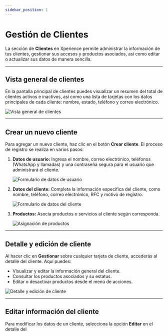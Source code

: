 ```yaml
---
sidebar_position: 1
---
```


# Gestión de Clientes

La sección de **Clientes** en Xperience permite administrar la información de tus clientes, gestionar sus accesos y productos asociados, así como editar o actualizar sus datos de manera sencilla.

---

## Vista general de clientes

En la pantalla principal de clientes puedes visualizar un resumen del total de clientes activos e inactivos, así como una lista de tarjetas con los datos principales de cada cliente: nombre, estado, teléfono y correo electrónico.

![Vista general de clientes](https://xperience-docs-prod.s3.us-east-2.amazonaws.com/Manuales_devs/documentation/clients/clients-view.png)

---

## Crear un nuevo cliente

Para agregar un nuevo cliente, haz clic en el botón **Crear cliente**. El proceso de registro se realiza en varios pasos:

1. **Datos de usuario:** Ingresa el nombre, correo electrónico, teléfonos (WhatsApp y llamadas) y una contraseña segura para el usuario que administrará el cliente.

    ![Formulario de datos de usuario](https://xperience-docs-prod.s3.us-east-2.amazonaws.com/Manuales_devs/documentation/clients/clients-view.png)

2. **Datos del cliente:** Completa la información específica del cliente, como nombre, teléfono, correo electrónico, RFC y motivo de registro.

    ![Formulario de datos del cliente](https://xperience-docs-prod.s3.us-east-2.amazonaws.com/Manuales_devs/documentation/clients/clients-form.png)

3. **Productos:** Asocia productos o servicios al cliente según corresponda.

    ![Asignación de productos](https://xperience-docs-prod.s3.us-east-2.amazonaws.com/Manuales_devs/documentation/clients/clients-manage.png)

---

## Detalle y edición de cliente

Al hacer clic en **Gestionar** sobre cualquier tarjeta de cliente, accederás al detalle del cliente. Aquí puedes:

- Visualizar y editar la información general del cliente.
- Consultar los productos asociados y su estatus.
- Editar o desactivar productos desde el menú de acciones.

![Detalle y edición de cliente](https://xperience-docs-prod.s3.us-east-2.amazonaws.com/Manuales_devs/documentation/clients/clients-manage-form.png)

---

## Editar información del cliente

Para modificar los datos de un cliente, selecciona la opción **Editar** en el detalle del
